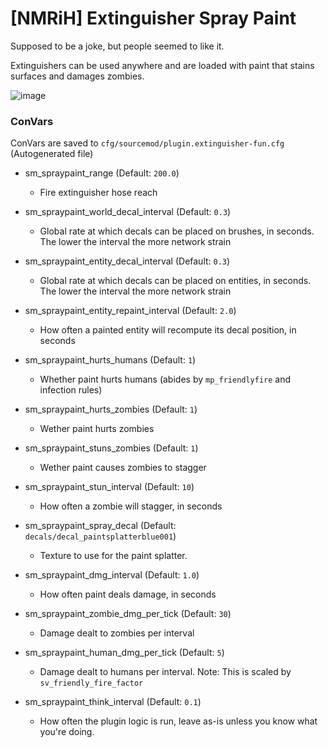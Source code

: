 # [NMRiH] Extinguisher Spray Paint
Supposed to be a joke, but people seemed to like it. 

Extinguishers can be used anywhere and are loaded with paint that stains surfaces and damages zombies.

![image](https://user-images.githubusercontent.com/11559683/123833008-4fe8e580-d8dc-11eb-8dbe-1619c1e640fc.png)


### ConVars

ConVars are saved to `cfg/sourcemod/plugin.extinguisher-fun.cfg` (Autogenerated file)

- sm_spraypaint_range (Default: `200.0`)
  - Fire extinguisher hose reach

- sm_spraypaint_world_decal_interval (Default: `0.3`)
  - Global rate at which decals can be placed on brushes, in seconds. The lower the interval the more network strain
  
- sm_spraypaint_entity_decal_interval (Default: `0.3`)
  - Global rate at which decals can be placed on entities, in seconds. The lower the interval the more network strain
 
- sm_spraypaint_entity_repaint_interval (Default: `2.0`)
  - How often a painted entity will recompute its decal position, in seconds

- sm_spraypaint_hurts_humans (Default: `1`)
  - Whether paint hurts humans (abides by `mp_friendlyfire` and infection rules)
   
- sm_spraypaint_hurts_zombies (Default: `1`)
  - Wether paint hurts zombies

- sm_spraypaint_stuns_zombies (Default: `1`)
  - Wether paint causes zombies to stagger

- sm_spraypaint_stun_interval (Default: `10`)
  - How often a zombie will stagger, in seconds 

- sm_spraypaint_spray_decal (Default: `decals/decal_paintsplatterblue001`)
  - Texture to use for the paint splatter. 

- sm_spraypaint_dmg_interval (Default: `1.0`)
  - How often paint deals damage, in seconds

- sm_spraypaint_zombie_dmg_per_tick (Default: `30`)
  - Damage dealt to zombies per interval

- sm_spraypaint_human_dmg_per_tick (Default: `5`)
  - Damage dealt to humans per interval. Note: This is scaled by `sv_friendly_fire_factor`

- sm_spraypaint_think_interval (Default: `0.1`)
  - How often the plugin logic is run, leave as-is unless you know what you're doing.

